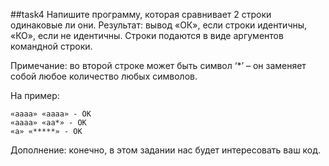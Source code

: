 ##task4
Напишите программу, которая сравнивает 2 строки одинаковые ли они. Результат: вывод «ОК»,
если строки идентичны, «КО», если не идентичны. Строки подаются в виде аргументов командной
строки.

Примечание: во второй строке может быть символ ‘*’ – он заменяет собой любое количество
любых символов.

На пример:
````
«аааа» «аааа» - ОК
«аааа» «аа*» - ОК
«a» «*****» - ОК
````
Дополнение: конечно, в этом задании нас будет интересовать ваш код.